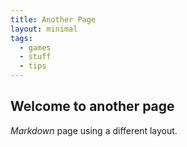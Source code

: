 ```yaml
---
title: Another Page
layout: minimal
tags:
  - games
  - stuff
  - tips
---
```

## Welcome to another page

_Markdown_ page using a different layout.
